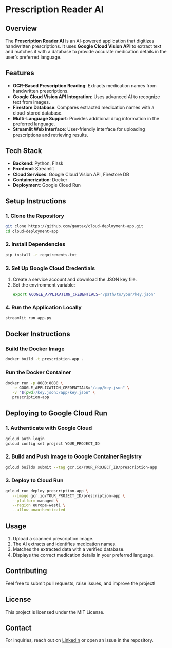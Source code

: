 # Prescription Reader AI

## Overview

The **Prescription Reader AI** is an AI-powered application that digitizes handwritten prescriptions. It uses **Google Cloud Vision API** to extract text and matches it with a database to provide accurate medication details in the user’s preferred language.

## Features

- **OCR-Based Prescription Reading**: Extracts medication names from handwritten prescriptions.
- **Google Cloud Vision API Integration**: Uses advanced AI to recognize text from images.
- **Firestore Database**: Compares extracted medication names with a cloud-stored database.
- **Multi-Language Support**: Provides additional drug information in the preferred language.
- **Streamlit Web Interface**: User-friendly interface for uploading prescriptions and retrieving results.

## Tech Stack

- **Backend**: Python, Flask
- **Frontend**: Streamlit
- **Cloud Services**: Google Cloud Vision API, Firestore DB
- **Containerization**: Docker
- **Deployment**: Google Cloud Run

## Setup Instructions

### 1. Clone the Repository

```bash
git clone https://github.com/gautax/cloud-deployment-app.git
cd cloud-deployment-app
```

### 2. Install Dependencies

```bash
pip install -r requirements.txt
```

### 3. Set Up Google Cloud Credentials

1. Create a service account and download the JSON key file.
2. Set the environment variable:
   ```bash
   export GOOGLE_APPLICATION_CREDENTIALS="/path/to/your/key.json"
   ```

### 4. Run the Application Locally

```bash
streamlit run app.py
```

## Docker Instructions

### Build the Docker Image

```bash
docker build -t prescription-app .
```

### Run the Docker Container

```bash
docker run -p 8080:8080 \
   -e GOOGLE_APPLICATION_CREDENTIALS="/app/key.json" \
   -v "$(pwd)/key.json:/app/key.json" \
   prescription-app
```

## Deploying to Google Cloud Run

### 1. Authenticate with Google Cloud

```bash
gcloud auth login
gcloud config set project YOUR_PROJECT_ID
```

### 2. Build and Push Image to Google Container Registry

```bash
gcloud builds submit --tag gcr.io/YOUR_PROJECT_ID/prescription-app
```

### 3. Deploy to Cloud Run

```bash
gcloud run deploy prescription-app \
   --image gcr.io/YOUR_PROJECT_ID/prescription-app \
   --platform managed \
   --region europe-west1 \
   --allow-unauthenticated
```

## Usage

1. Upload a scanned prescription image.
2. The AI extracts and identifies medication names.
3. Matches the extracted data with a verified database.
4. Displays the correct medication details in your preferred language.

## Contributing

Feel free to submit pull requests, raise issues, and improve the project!

## License

This project is licensed under the MIT License.

## Contact

For inquiries, reach out on [LinkedIn](https://www.linkedin.com/in/yahya-menkari-a16b06324/) or open an issue in the repository.

